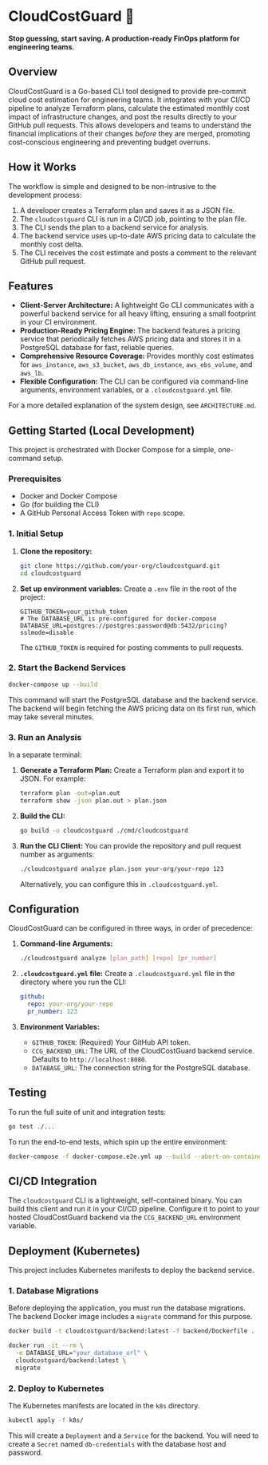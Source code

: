 # CloudCostGuard 🤖

**Stop guessing, start saving. A production-ready FinOps platform for engineering teams.**

## Overview

CloudCostGuard is a Go-based CLI tool designed to provide pre-commit cloud cost estimation for engineering teams. It integrates with your CI/CD pipeline to analyze Terraform plans, calculate the estimated monthly cost impact of infrastructure changes, and post the results directly to your GitHub pull requests. This allows developers and teams to understand the financial implications of their changes *before* they are merged, promoting cost-conscious engineering and preventing budget overruns.

## How it Works

The workflow is simple and designed to be non-intrusive to the development process:
1. A developer creates a Terraform plan and saves it as a JSON file.
2. The `cloudcostguard` CLI is run in a CI/CD job, pointing to the plan file.
3. The CLI sends the plan to a backend service for analysis.
4. The backend service uses up-to-date AWS pricing data to calculate the monthly cost delta.
5. The CLI receives the cost estimate and posts a comment to the relevant GitHub pull request.

## Features

- **Client-Server Architecture:** A lightweight Go CLI communicates with a powerful backend service for all heavy lifting, ensuring a small footprint in your CI environment.
- **Production-Ready Pricing Engine:** The backend features a pricing service that periodically fetches AWS pricing data and stores it in a PostgreSQL database for fast, reliable queries.
- **Comprehensive Resource Coverage:** Provides monthly cost estimates for `aws_instance`, `aws_s3_bucket`, `aws_db_instance`, `aws_ebs_volume`, and `aws_lb`.
- **Flexible Configuration:** The CLI can be configured via command-line arguments, environment variables, or a `.cloudcostguard.yml` file.

For a more detailed explanation of the system design, see `ARCHITECTURE.md`.

## Getting Started (Local Development)

This project is orchestrated with Docker Compose for a simple, one-command setup.

### Prerequisites

- Docker and Docker Compose
- Go (for building the CLI)
- A GitHub Personal Access Token with `repo` scope.

### 1. Initial Setup

1.  **Clone the repository:**
    ```bash
    git clone https://github.com/your-org/cloudcostguard.git
    cd cloudcostguard
    ```

2.  **Set up environment variables:**
    Create a `.env` file in the root of the project:
    ```env
    GITHUB_TOKEN=your_github_token
    # The DATABASE_URL is pre-configured for docker-compose
    DATABASE_URL=postgres://postgres:password@db:5432/pricing?sslmode=disable
    ```
    The `GITHUB_TOKEN` is required for posting comments to pull requests.

### 2. Start the Backend Services

```bash
docker-compose up --build
```
This command will start the PostgreSQL database and the backend service. The backend will begin fetching the AWS pricing data on its first run, which may take several minutes.

### 3. Run an Analysis

In a separate terminal:

1.  **Generate a Terraform Plan:**
    Create a Terraform plan and export it to JSON. For example:
    ```bash
    terraform plan -out=plan.out
    terraform show -json plan.out > plan.json
    ```

2.  **Build the CLI:**
    ```bash
    go build -o cloudcostguard ./cmd/cloudcostguard
    ```

3.  **Run the CLI Client:**
    You can provide the repository and pull request number as arguments:
    ```bash
    ./cloudcostguard analyze plan.json your-org/your-repo 123
    ```
    Alternatively, you can configure this in `.cloudcostguard.yml`.

## Configuration

CloudCostGuard can be configured in three ways, in order of precedence:

1.  **Command-line Arguments:**
    ```bash
    ./cloudcostguard analyze [plan_path] [repo] [pr_number]
    ```

2.  **`.cloudcostguard.yml` file:**
    Create a `.cloudcostguard.yml` file in the directory where you run the CLI:
    ```yaml
    github:
      repo: your-org/your-repo
      pr_number: 123
    ```

3.  **Environment Variables:**
    - `GITHUB_TOKEN`: (Required) Your GitHub API token.
    - `CCG_BACKEND_URL`: The URL of the CloudCostGuard backend service. Defaults to `http://localhost:8080`.
    - `DATABASE_URL`: The connection string for the PostgreSQL database.

## Testing

To run the full suite of unit and integration tests:
```bash
go test ./...
```

To run the end-to-end tests, which spin up the entire environment:
```bash
docker-compose -f docker-compose.e2e.yml up --build --abort-on-container-exit
```

## CI/CD Integration

The `cloudcostguard` CLI is a lightweight, self-contained binary. You can build this client and run it in your CI/CD pipeline. Configure it to point to your hosted CloudCostGuard backend via the `CCG_BACKEND_URL` environment variable.

## Deployment (Kubernetes)

This project includes Kubernetes manifests to deploy the backend service.

### 1. Database Migrations

Before deploying the application, you must run the database migrations. The backend Docker image includes a `migrate` command for this purpose.

```bash
docker build -t cloudcostguard/backend:latest -f backend/Dockerfile .

docker run -it --rm \
  -e DATABASE_URL="your_database_url" \
  cloudcostguard/backend:latest \
  migrate
```

### 2. Deploy to Kubernetes

The Kubernetes manifests are located in the `k8s` directory.

```bash
kubectl apply -f k8s/
```

This will create a `Deployment` and a `Service` for the backend. You will need to create a `Secret` named `db-credentials` with the database host and password.
